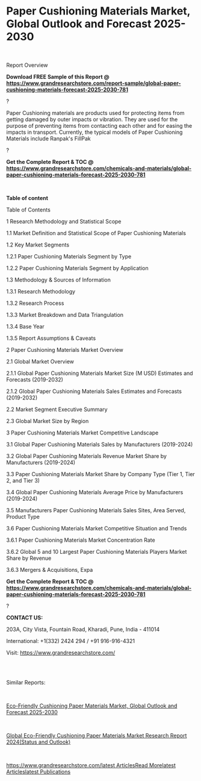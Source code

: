 <h1>Paper Cushioning Materials Market, Global Outlook and Forecast 2025-2030</h1><br/><p>Report Overview</p>
 
 
 
 <div><b>Download FREE Sample of this Report @ <a href="https://www.grandresearchstore.com/report-sample/global-paper-cushioning-materials-forecast-2025-2030-781">https://www.grandresearchstore.com/report-sample/global-paper-cushioning-materials-forecast-2025-2030-781</a></b></div>
 
 
 
 <p>? </p>
 
 
 
 <p>Paper Cushioning materials are products used for protecting items from getting damaged by outer impacts or vibration. They are used for the purpose of preventing items from contacting each other and for easing the impacts in transport. Currently, the typical models of Paper Cushioning Materials include Ranpak&#39;s FillPak</p>
 
 
 
 <p>? </p>
 
 
 
 <div><b>Get the Complete Report & TOC @ <a href="https://www.grandresearchstore.com/chemicals-and-materials/global-paper-cushioning-materials-forecast-2025-2030-781">https://www.grandresearchstore.com/chemicals-and-materials/global-paper-cushioning-materials-forecast-2025-2030-781</a></b></div>
 
 
 
 <p><br />
 
 <b>Table of content</b></p>
 
 
 
 <p>Table of Contents<br />
 
 1 Research Methodology and Statistical Scope<br />
 
 1.1 Market Definition and Statistical Scope of Paper Cushioning Materials<br />
 
 1.2 Key Market Segments<br />
 
 1.2.1 Paper Cushioning Materials Segment by Type<br />
 
 1.2.2 Paper Cushioning Materials Segment by Application<br />
 
 1.3 Methodology & Sources of Information<br />
 
 1.3.1 Research Methodology<br />
 
 1.3.2 Research Process<br />
 
 1.3.3 Market Breakdown and Data Triangulation<br />
 
 1.3.4 Base Year<br />
 
 1.3.5 Report Assumptions & Caveats<br />
 
 2 Paper Cushioning Materials Market Overview<br />
 
 2.1 Global Market Overview<br />
 
 2.1.1 Global Paper Cushioning Materials Market Size (M USD) Estimates and Forecasts (2019-2032)<br />
 
 2.1.2 Global Paper Cushioning Materials Sales Estimates and Forecasts (2019-2032)<br />
 
 2.2 Market Segment Executive Summary<br />
 
 2.3 Global Market Size by Region<br />
 
 3 Paper Cushioning Materials Market Competitive Landscape<br />
 
 3.1 Global Paper Cushioning Materials Sales by Manufacturers (2019-2024)<br />
 
 3.2 Global Paper Cushioning Materials Revenue Market Share by Manufacturers (2019-2024)<br />
 
 3.3 Paper Cushioning Materials Market Share by Company Type (Tier 1, Tier 2, and Tier 3)<br />
 
 3.4 Global Paper Cushioning Materials Average Price by Manufacturers (2019-2024)<br />
 
 3.5 Manufacturers Paper Cushioning Materials Sales Sites, Area Served, Product Type<br />
 
 3.6 Paper Cushioning Materials Market Competitive Situation and Trends<br />
 
 3.6.1 Paper Cushioning Materials Market Concentration Rate<br />
 
 3.6.2 Global 5 and 10 Largest Paper Cushioning Materials Players Market Share by Revenue<br />
 
 3.6.3 Mergers & Acquisitions, Expa</p>
 
 
 
 <div><b>Get the Complete Report & TOC @ <a href="https://www.grandresearchstore.com/chemicals-and-materials/global-paper-cushioning-materials-forecast-2025-2030-781">https://www.grandresearchstore.com/chemicals-and-materials/global-paper-cushioning-materials-forecast-2025-2030-781</a></b></div>
 
 
 
 <p>? </p>
 
 
 
 <p><b>CONTACT US:</b><br />
 
 203A, City Vista, Fountain Road, Kharadi, Pune, India - 411014<br />
 
 International: +1(332) 2424 294 / +91 916-916-4321<br />
 
 Visit: <a href="https://www.grandresearchstore.com/">https://www.grandresearchstore.com/</a><br />
 
 <br />
 
 <br />
 
 Similar Reports:<br />
 
 <br />
 
 <a href="https://www.grandresearchstore.com/chemicals-and-materials/global-ecofriendly-cushioning-paper-materials-forecast-2025-2030-928">Eco-Friendly Cushioning Paper Materials Market, Global Outlook and Forecast 2025-2030</a><br />
 
 <br />
 
 <a href="https://www.grandresearchstore.com/chemicals-and-materials/global-ecofriendly-cushioning-paper-materials-2024-116">Global Eco-Friendly Cushioning Paper Materials Market Research Report 2024(Status and Outlook)</a><br />
 
 <br />
 
 <a href="https://gyeongbokgung.com">https://www.grandresearchstore.com/</a><a href="https://hallyeomaritime.com">latest Articles</a><a href="https://jingwansa.com">Read More</a><a href="https://nguoiviet.jp/">latest Articles</a><a href="https://www.intelmarketresearch.com/">latest Publications</a></p>